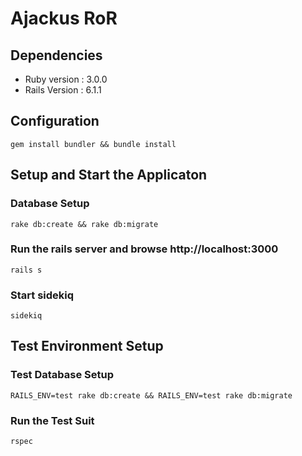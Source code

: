 # Ajackus RoR
## Dependencies
* Ruby version : 3.0.0
* Rails Version : 6.1.1
## Configuration
```gem install bundler && bundle install```
## Setup and Start the Applicaton
### Database Setup
```rake db:create && rake db:migrate```
### Run the rails server and browse http://localhost:3000
```rails s```
### Start sidekiq
```sidekiq```
## Test Environment Setup
### Test Database Setup
```RAILS_ENV=test rake db:create && RAILS_ENV=test rake db:migrate```
### Run the Test Suit
```rspec```
